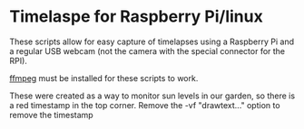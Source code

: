 # Timelaspe for Raspberry Pi/linux
These scripts allow for easy capture of timelapses using a Raspberry Pi and a regular USB webcam (not the camera with the special connector for the RPI).

[ffmpeg](http://ffmpeg.org/) must be installed for these scripts to work.

These were created as a way to monitor sun levels in our garden, so there is a red timestamp in the top corner. Remove the -vf "drawtext..." option to remove the timestamp
